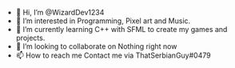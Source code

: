 - 👋 Hi, I’m @WizardDev1234
- 👀 I’m interested in Programming, Pixel art and Music.
- 🌱 I’m currently learning C++ with SFML to create my games and projects.
- 💞️ I’m looking to collaborate on Nothing right now
- 📫 How to reach me Contact me via ThatSerbianGuy#0479

<!---
WizardDev1234/WizardDev1234 is a ✨ special ✨ repository because its `README.md` (this file) appears on your GitHub profile.
You can click the Preview link to take a look at your changes.
--->
